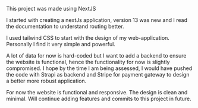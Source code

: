 This project was made using NextJS

I started with creating a nextJs application, version 13 was new and I read the documentation to understand routing better.

I used tailwind CSS to start with the design of my web-application. Personally I find it very simple and powerful.

A lot of data for now is hard-coded but I want to add a backend to ensure the website is functional, hence the functionality for now is slightly compromised. I hope by the time I am being assessed, I would have pushed the code with Strapi as backend and Stripe for payment gateway to design a better more robust application.

For now the website is functional and responsive. The design is clean and minimal. Will continue adding features and commits to this project in future.
